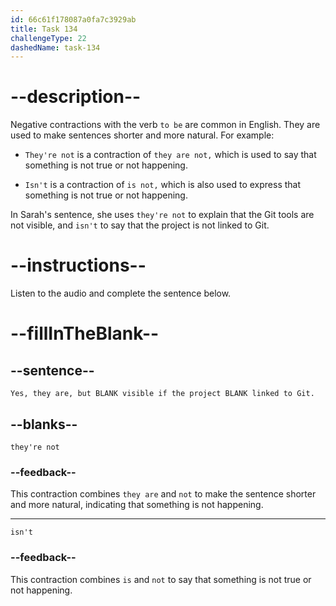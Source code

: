 ```yaml
---
id: 66c61f178087a0fa7c3929ab
title: Task 134
challengeType: 22
dashedName: task-134
---
```


<!-- Audio Reference:
Sarah: Yes, they are, but they're not visible if the project isn't linked to Git. -->

# --description--

Negative contractions with the verb `to be` are common in English. They are used to make sentences shorter and more natural. For example:

- `They're not` is a contraction of `they are not,` which is used to say that something is not true or not happening.

- `Isn't` is a contraction of `is not,` which is also used to express that something is not true or not happening.

In Sarah's sentence, she uses `they're not` to explain that the Git tools are not visible, and `isn't` to say that the project is not linked to Git.

# --instructions--

Listen to the audio and complete the sentence below.

# --fillInTheBlank--

## --sentence--

`Yes, they are, but BLANK visible if the project BLANK linked to Git.`

## --blanks--

`they're not`

### --feedback--

This contraction combines `they are` and `not` to make the sentence shorter and more natural, indicating that something is not happening.

---

`isn't`

### --feedback--

This contraction combines `is` and `not` to say that something is not true or not happening.
